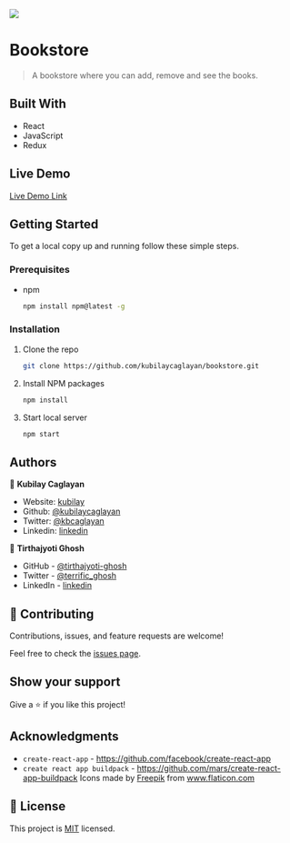 ![](https://img.shields.io/badge/Microverse-blueviolet)

# Bookstore

> A bookstore where you can add, remove and see the books.

## Built With

- React
- JavaScript
- Redux

## Live Demo

[Live Demo Link](https://tk-bookstore.herokuapp.com/)


<!-- GETTING STARTED -->
## Getting Started

To get a local copy up and running follow these simple steps.

### Prerequisites

* npm

    ```sh
    npm install npm@latest -g
    ```

### Installation

1. Clone the repo

    ```sh
    git clone https://github.com/kubilaycaglayan/bookstore.git
    ```

2. Install NPM packages

    ```sh
    npm install
    ```

3. Start local server

    ```sh
    npm start
    ```


## Authors

👤 **Kubilay Caglayan**

- Website: [kubilay](https://kubilaycaglayan.com)
- Github: [@kubilaycaglayan](https://github.com/kubilaycaglayan)
- Twitter: [@kbcaglayan](https://twitter.com/kbcaglayan)
- Linkedin: [linkedin](https://linkedin.com/in/kubilaycaglayan)

👤 **Tirthajyoti Ghosh**

- GitHub - [@tirthajyoti-ghosh](https://github.com/tirthajyoti-ghosh)
- Twitter - [@terrific_ghosh](https://twitter.com/terrific_ghosh)
- LinkedIn - [linkedin](https://www.linkedin.com/in/tirthajyoti-ghosh/)

## 🤝 Contributing

Contributions, issues, and feature requests are welcome!

Feel free to check the [issues page](https://github.com/kubilaycaglayan/bookstore/issues).

## Show your support

Give a ⭐️ if you like this project!

## Acknowledgments

- `create-react-app` - https://github.com/facebook/create-react-app
- `create react app buildpack` - https://github.com/mars/create-react-app-buildpack
Icons made by <a href="http://www.freepik.com/" title="Freepik">Freepik</a> from <a href="https://www.flaticon.com/" title="Flaticon"> www.flaticon.com</a>

## 📝 License

This project is [MIT](lic.url) licensed.